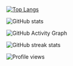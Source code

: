 [![Top Langs](https://github-readme-stats.vercel.app/api/top-langs/?username=mikeanthony23)](https://github.com/anuraghazra/github-readme-stats)

![GitHub stats](https://github-readme-stats.vercel.app/api?username=mikeanthony23&show_icons=true)  

![GitHub Activity Graph](https://activity-graph.herokuapp.com/graph?username=mikeanthony23)  

![GitHub streak stats](https://streak-stats.demolab.com/?user=mikeanthony23)  

![Profile views](https://gpvc.arturio.dev/mikeanthony23)  
